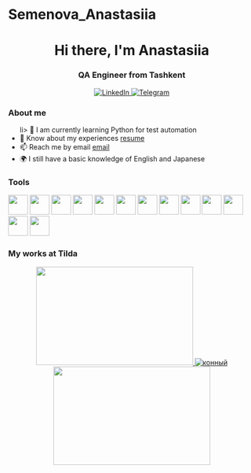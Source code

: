 # Semenova_Anastasiia
<div id="header" align="center">
	<h1>Hi there, I'm Anastasiia</h1>
	<h3>QA Engineer from Tashkent</h3>
</div>
<div id="socials" align="center">
	<a href="https://www.linkedin.com/in/%D0%B0%D0%BD%D0%B0%D1%81%D1%82%D0%B0%D1%81%D0%B8%D1%8F-%D1%81%D0%B5%D0%BC%D0%B5%D0%BD%D0%BE%D0%B2%D0%B0-4a378126a/">
		<img src="https://img.shields.io/badge/LinkedIn-blue?style=for-the-badge&logo=linkedin&logoColor=white" alt="LinkedIn"/>
	</a>
	<a href="https://t.me/baka_shiko_new">
		<img src="https://img.shields.io/badge/Telegram-blue?style=for-the-badge&logo=telegram&logoColor=white" alt="Telegram"/>
	</a>
</div>
<h3> About me</h3>
<ul>
	li> 🌱 I am currently learning Python for test automation </li>
	<li> 📄 Know about my experiences <a href="https://hh.ru/resume/2fa2174aff0bc72b7b0039ed1f75615a617671">resume</a></li>
	<li> 📫 Reach me by email <a href="anastasia.semenovagcore@gmail.com">email</a></li>
	<li> 🌍 I still have a basic knowledge of English and Japanese </li>
</ul>
<h3> Tools</h3>
<p>
    	<img src="https://cdn.jsdelivr.net/gh/devicons/devicon/icons/tortoisegit/tortoisegit-original.svg" width="40" height="40">
	<img src="https://cdn.jsdelivr.net/gh/devicons/devicon/icons/vscode/vscode-original-wordmark.svg" width="40" height="40">
	<img src="https://cdn.jsdelivr.net/gh/devicons/devicon/icons/vagrant/vagrant-original.svg" width="40" height="40">
	<img src="https://cdn.jsdelivr.net/gh/devicons/devicon/icons/slack/slack-original.svg" width="40" height="40">
	<img src="https://cdn.jsdelivr.net/gh/devicons/devicon/icons/putty/putty-original.svg" width="40" height="40">    
	<img src="https://cdn.jsdelivr.net/gh/devicons/devicon/icons/jira/jira-original-wordmark.svg" width="40" height="40">  
	<img src="https://cdn.jsdelivr.net/gh/devicons/devicon/icons/android/android-original.svg" width="40" height="40"> 
	<img src="https://cdn.jsdelivr.net/gh/devicons/devicon/icons/apple/apple-original.svg" width="40" height="40"> 
	<img src="https://upload.wikimedia.org/wikipedia/commons/thumb/3/32/HeidiSQL_logo_image.png/900px-HeidiSQL_logo_image.png" width="40" height="40"> 
	<img src="https://upload.wikimedia.org/wikipedia/commons/thumb/8/8e/TeamCity_Icon.png/1200px-TeamCity_Icon.png" width="40" height="40">
	<img src="https://media.trustradius.com/product-logos/h3/JA/T1A83W5H538P.PNG" width="40" height="40">
	<img src="https://cdn.download.it/gen/testrail-100x100.png" width="40" height="40">
	<img src="https://upload.wikimedia.org/wikipedia/commons/d/d6/Tilda_Logo.png" width="40" height="40">
</p>
<h3> My works at Tilda</h3>
<div id="stat" align="center">
	<a href="http://konnyiclubaprel.tilda.ws/"> 
		<img src="https://static.tildacdn.com/tild3635-6135-4834-b465-313662343332/young-woman-in-speci.jpg" width="320" height="200"> </a>
	<a href="http://anastasiiasemenova.tilda.ws/"> 
		<img src="https://i.yapx.ru/VyU1Vs.png" alt="конный"> </a>
	<a href="http://dreamonperm.tilda.ws/"> 
		<img src="https://static.tildacdn.com/tild3464-3236-4164-b465-386534613838/-119843043_457239343.jpg" width="320" height="200"> </a>
</div>
